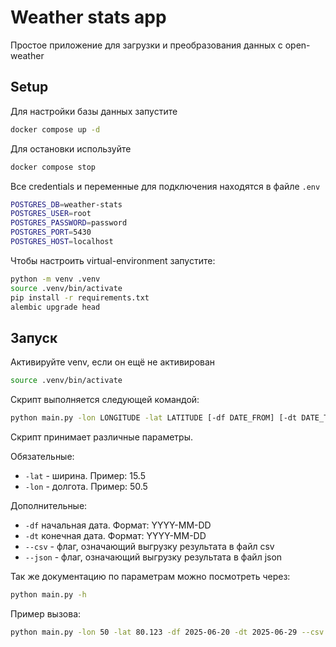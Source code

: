 # Weather stats app

Простое приложение для загрузки и преобразования данных с open-weather

## Setup
Для настройки базы данных запустите

```bash 
docker compose up -d
```

Для остановки используйте
```bash
docker compose stop
```

Все credentials и переменные для подключения находятся в файле `.env`
```bash
POSTGRES_DB=weather-stats
POSTGRES_USER=root
POSTGRES_PASSWORD=password
POSTGRES_PORT=5430
POSTGRES_HOST=localhost
```

Чтобы настроить virtual-environment запустите:
```bash
python -m venv .venv
source .venv/bin/activate
pip install -r requirements.txt
alembic upgrade head
```

## Запуск
Активируйте venv, если он ещё не активирован
```bash
source .venv/bin/activate
```

Скрипт выполняется следующей командой:
```bash
python main.py -lon LONGITUDE -lat LATITUDE [-df DATE_FROM] [-dt DATE_TO] [--csv] [--json]
```

Скрипт принимает различные параметры. 

Обязательные:
- `-lat` - ширина. Пример: 15.5
- `-lon` - долгота. Пример: 50.5

Дополнительные:
- `-df` начальная дата. Формат: YYYY-MM-DD
- `-dt` конечная дата. Формат: YYYY-MM-DD
- `--csv` - флаг, означающий выгрузку результата в файл csv
- `--json` - флаг, означающий выгрузку результата в файл json

Так же документацию по параметрам можно посмотреть через:
```bash
python main.py -h
```

Пример вызова:
```bash
python main.py -lon 50 -lat 80.123 -df 2025-06-20 -dt 2025-06-29 --csv
```
